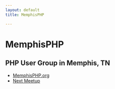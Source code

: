 ```yaml
---
layout: default
title: MemphisPHP

---
```

# MemphisPHP

## PHP User Group in Memphis, TN

* <a href="http://www.memphisphp.org" target="_blank">MemphisPHP.org</a>
* <a href="http://meetups.memphistechnology.org/php" target="_blank">Next Meetup</a>